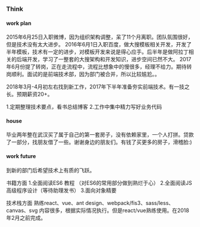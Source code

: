 ### Think

#### work plan

2015年6月25日入职微博，因为组织架构调整，呆了11个月离职。团队氛围很好，但是技术没有太大进步。
2016年6月1日入职百度，做大搜模板相关开发，开发了半年模板，技术有一定的进步，对模板开发来说是得心应手。后半年是做阿拉丁相关的后端开发，学习了一整套的大搜架构和开发知识，进步空间已然不大。
2017年6月份提了转岗，正在走流程中，流程比想象中的慢很多，经理不给力。期待转岗顺利。面试的是前端技术部，因为部门被合并，所以比较尴尬。。

2018年3月-4月初左右找到新工作，2017年下半年准备夯实前端技术。有一技之长。预期薪资20+。

1.定期整理技术要点，看书总结博客
2.工作中集中精力写好业务代码

#### house

毕业两年整在武汉买了属于自己的第一套房子，没有依赖家里，一个人打拼。贷款了一部分，找朋友借了一些。谢谢身边的朋友们。有钱了买更多的房子，滑稽脸:)


#### work future

到新的部门后希望技术上有质的飞跃。

书籍方面
1.全面阅读ES6 教程     （对ES6的常用部分做到熟烂于心）
2.全面阅读JS高级程序设计（等待助理发书）
3.面向对象精要

技术栈方面
熟练react、vue、ant design、webpack/fis3、sass/less、canvas、svg
内容很多，根据实际情况执行。但是react/vue熟练使用。在2018年2月之前完成。


